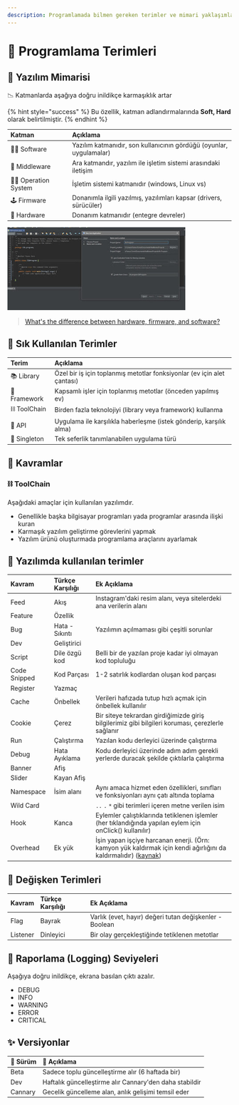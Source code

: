 ```yaml
---
description: Programlamada bilmen gereken terimler ve mimari yaklaşımlar
---
```


# 💎 Programlama Terimleri

## 🏰 Yazılım Mimarisi <a id="yazilimda-kullanilan-terimler"></a>

📉 Katmanlarda aşağıya doğru inildikçe karmaşıklık artar

{% hint style="success" %}
Bu özellik, katman adlandırmalarında **Soft, Hard** olarak belirtilmiştir.
{% endhint %}

| Katman | Açıklama |
| :--- | :--- |
| 👨‍💻 Software | Yazılım katmanıdır, son kullanıcının gördüğü \(oyunlar, uygulamalar\) |
| 🔌 Middleware | Ara katmandır, yazılım ile işletim sistemi arasındaki iletişim |
| 👨‍💼 Operation System | İşletim sistemi katmanıdır \(windows, Linux vs\) |
| 🕹️ Firmware | Donanımla ilgili yazılmış, yazılımları kapsar \(drivers, sürücüler\) |
| 🧱 Hardware | Donanım katmanıdır \(entegre devreler\) |

![](../../.gitbook/assets/image%20%2893%29.png)

> [What's the difference between hardware, firmware, and software?](https://www.quora.com/Whats-the-difference-between-hardware-firmware-and-software)

## 🌟 Sık Kullanılan Terimler <a id="ana-terimler"></a>

| Terim | Açıklama |
| :--- | :--- |
| 📚 Library | Özel bir iş için toplanmış metotlar fonksiyonlar \(ev için alet çantası\) |
| 🎇 Framework | Kapsamlı işler için toplanmış metotlar \(önceden yapılmış ev\) |
| ⛓️ ToolChain | Birden fazla teknolojiyi \(library veya framework\) kullanma |
| 💫 API | Uygulama ile karşılıkla haberleşme \(istek gönderip, karşılık alma\) |
| 🦄 Singleton | Tek seferlik tanımlanabilen uygulama türü |

## 💎 Kavramlar

### ⛓️ ToolChain

Aşağıdaki amaçlar için kullanılan yazılımdır.

* Genellikle başka bilgisayar programları yada programlar arasında ilişki kuran
* Karmaşık yazılım geliştirme görevlerini yapmak
* Yazılım ürünü oluşturmada programlama araçlarını ayarlamak

## 🏦 Yazılımda kullanılan terimler <a id="yazilimda-kullanilan-terimler"></a>

| Kavram | Türkçe Karşılığı | Ek Açıklama |
| :--- | :--- | :--- |
| Feed | Akış | Instagram'daki resim alanı, veya sitelerdeki ana verilerin alanı |
| Feature | Özellik | ​ |
| Bug | Hata - Sıkıntı | Yazılımın açılmaması gibi çeşitli sorunlar |
| Dev | Geliştirici | ​ |
| Script | Dile özgü kod | Belli bir de yazılan proje kadar iyi olmayan kod topluluğu |
| Code Snipped | Kod Parçası | 1-2 satırlık kodlardan oluşan kod parçası |
| Register | Yazmaç | ​ |
| Cache | Önbellek | Verileri hafızada tutup hızlı açmak için önbellek kullanılır |
| Cookie | Çerez | Bir siteye tekrardan girdiğimizde giriş bilgilerimiz gibi bilgileri koruması, çerezlerle sağlanır |
| Run | Çalıştırma | Yazılan kodu derleyici üzerinde çalıştırma |
| Debug | Hata Ayıklama | Kodu derleyici üzerinde adım adım gerekli yerlerde duracak şekilde çıktılarla çalıştırma |
| Banner | Afiş | ​ |
| Slider | Kayan Afiş | ​ |
| Namespace | İsim alanı | Aynı amaca hizmet eden özellikleri, sınıfları ve fonksiyonları aynı çatı altında toplama |
| Wild Card | ​ | `..` `.` `*` gibi terimleri içeren metne verilen isim |
| Hook | Kanca | Eylemler çalıştıklarında tetiklenen işlemler \(her tıklandığında yapılan eylem için onClick\(\) kullanılır\) |
| Overhead | Ek yük | İşin yapan işçiye harcanan enerji. \(Örn: kamyon yük kaldırmak için kendi ağırlığını da kaldırmalıdır\) \([kaynak](http://bilgisayarkavramlari.sadievrenseker.com/2011/01/03/overhead-ek-yuk/)\) |

## 🔂 Değişken Terimleri <a id="degisken-terimleri"></a>

| Kavram | Türkçe Karşılığı | Ek Açıklama |
| :--- | :--- | :--- |
| Flag | Bayrak | Varlık \(evet, hayır\) değeri tutan değişkenler - Boolean |
| Listener | Dinleyici | Bir olay gerçekleştiğinde tetiklenen metotlar |

## 📜 Raporlama \(Logging\) Seviyeleri <a id="raporlama-logging-seviyeleri"></a>

Aşağıya doğru inildikçe, ekrana basılan çıktı azalır.‌

* DEBUG
* INFO
* WARNING
* ERROR
* CRITICAL

## ✨ Versiyonlar

| 💎 Sürüm | 📝 Açıklama |
| :--- | :--- |
| Beta | Sadece toplu güncelleştirme alır \(6 haftada bir\) |
| Dev | Haftalık güncelleştirme alır Cannary'den daha stabildir |
| Cannary | Gecelik güncelleme alan, anlık gelişimi temsil eder |

